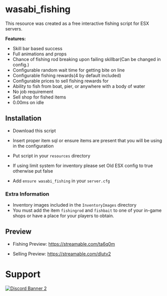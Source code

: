 # wasabi_fishing

This resource was created as a free interactive fishing script for ESX servers.

<b>Features:</b>
- Skill bar based success
- Full animations and props
- Chance of fishing rod breaking upon failing skillbar(Can be changed in config.)
- Configurable random wait time for getting bite on line
- Configurable fishing rewards(4 by default included)
- Configurable prices to sell fishing rewards for
- Ability to fish from boat, pier, or anywhere with a body of water
- No job requirement
- Sell shop for fished items
- 0.00ms on idle


## Installation

- Download this script

- Insert proper item sql or ensure items are present that you will be using in the configuration

- Put script in your `resources` directory


- If using limit system for inventory please set Old ESX config to true otherwise put false


- Add `ensure wasabi_fishing` in your `server.cfg`

### Extra Information
- Inventory images included in the `InventoryImages` directory
- You must add the item `fishingrod` and `fishbait` to one of your in-game shops or have a place for your players to obtain.

## Preview
- Fishing Preview: https://streamable.com/ta6q0m

- Selling Preview: https://streamable.com/dlutv2


# Support
<a href='https://discord.gg/79zjvy4JMs'>![Discord Banner 2](https://discordapp.com/api/guilds/1025493337031049358/widget.png?style=banner2)</a>
